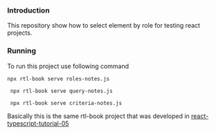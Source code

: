 ### Introduction
This repository show how to select element by role for testing react projects.

### Running
To run this project use following command
```shell
npx rtl-book serve roles-notes.js
```

```shell
 npx rtl-book serve query-notes.js
```

```shell
 npx rtl-book serve criteria-notes.js
```

Basically this is the same rtl-book project that was developed in [react-typescript-tutorial-05](https://github.com/dmohindru/react-typescript-tutorial-05)